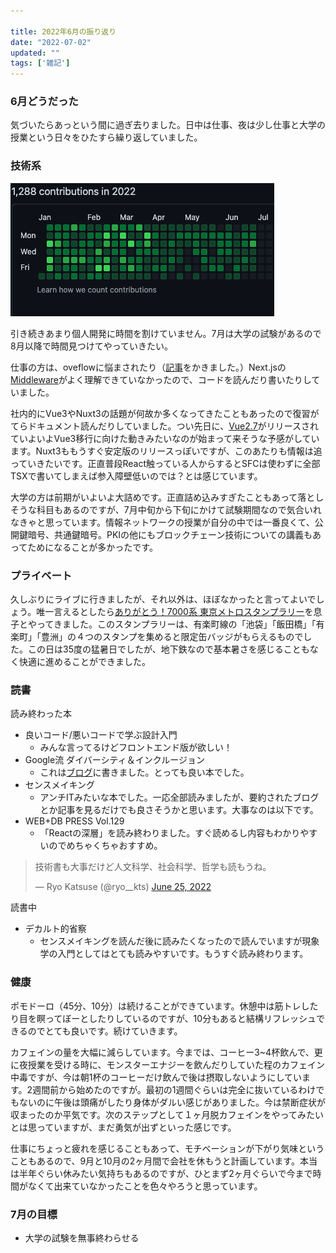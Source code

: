 ```yaml
---

title: 2022年6月の振り返り
date: "2022-07-02"
updated: ""
tags: ['雑記']
---
```


### 6月どうだった
気づいたらあっという間に過ぎ去りました。日中は仕事、夜は少し仕事と大学の授業という日々をひたすら繰り返していました。


### 技術系

![2022年6月の草](../images/20220702.png)

引き続きあまり個人開発に時間を割けていません。7月は大学の試験があるので8月以降で時間見つけてやっていきたい。

仕事の方は、oveflowに悩まされたり（[記事](https://ryokatsu.dev/blog/2022/0617/)をかきました。）Next.jsの[Middleware](https://nextjs.org/docs/advanced-features/middleware)がよく理解できていなかったので、コードを読んだり書いたりしていました。

社内的にVue3やNuxt3の話題が何故か多くなってきたこともあったので復習がてらドキュメント読んだりしていました。つい先日に、[Vue2.7](https://blog.vuejs.org/posts/vue-2-7-naruto.html)がリリースされていよいよVue3移行に向けた動きみたいなのが始まって来そうな予感がしています。Nuxt3ももうすぐ安定版のリリースっぽいですが、このあたりも情報は追っていきたいです。正直普段React触っている人からするとSFCは使わずに全部TSXで書いてしまえば参入障壁低いのでは？とは感じています。

大学の方は前期がいよいよ大詰めです。正直詰め込みすぎたこともあって落としそうな科目もあるのですが、7月中旬から下旬にかけて試験期間なので気合いれなきゃと思っています。情報ネットワークの授業が自分の中では一番良くて、公開鍵暗号、共通鍵暗号。PKIの他にもブロックチェーン技術についての講義もあってためになることが多かったです。


### プライベート

久しぶりにライブに行きましたが、それ以外は、ほぼなかったと言ってよいでしょう。唯一言えるとしたら[ありがとう！7000系 東京メトロスタンプラリー](https://www.tokyometro.jp/news/images_h/metroNews220519_1.pdf)を息子とやってきました。このスタンプラリーは、有楽町線の「池袋」「飯田橋」「有楽町」「豊洲」の４つのスタンプを集めると限定缶バッジがもらえるものでした。この日は35度の猛暑日でしたが、地下鉄なので基本暑さを感じることもなく快適に進めることができました。


### 読書

読み終わった本
- 良いコード/悪いコードで学ぶ設計入門
  - みんな言ってるけどフロントエンド版が欲しい！
- Google流 ダイバーシティ＆インクルージョン
  - これは[ブログ](http://localhost:8000/blog/2022/0619/)に書きました。とっても良い本でした。
- センスメイキング
  - アンチITみたいな本でした。一応全部読みましたが、要約されたブログとか記事を見るだけでも良さそうかと思います。大事なのは以下です。
- WEB+DB PRESS Vol.129
  - 「Reactの深層」を読み終わりました。すぐ読めるし内容もわかりやすいのでめちゃくちゃおすすめ。


<blockquote class="twitter-tweet"><p lang="ja" dir="ltr">技術書も大事だけど人文科学、社会科学、哲学も読もうね。</p>&mdash; Ryo Katsuse (@ryo__kts) <a href="https://twitter.com/ryo__kts/status/1540709680510803970?ref_src=twsrc%5Etfw">June 25, 2022</a></blockquote>



読書中

- デカルト的省察
  - センスメイキングを読んだ後に読みたくなったので読んでいますが現象学の入門としてはとても読みやすいです。もうすぐ読み終わります。


### 健康

ポモドーロ（45分、10分）は続けることができています。休憩中は筋トレしたり目を瞑ってぼーとしたりしているのですが、10分もあると結構リフレッシュできるのでとても良いです。続けていきます。

カフェインの量を大幅に減らしています。今までは、コーヒー3~4杯飲んで、更に夜授業を受ける時に、モンスターエナジーを飲んだりしていた程のカフェイン中毒ですが、今は朝1杯のコーヒーだけ飲んで後は摂取しないようにしています。2週間前から始めたのですが。最初の1週間ぐらいは完全に抜いているわけでもないのに午後は頭痛がしたり身体がダルい感じがありました。今は禁断症状が収まったのか平気です。次のステップとして１ヶ月脱カフェインをやってみたいとは思っていますが、まだ勇気が出ずといった感じです。

仕事にちょっと疲れを感じることもあって、モチベーションが下がり気味ということもあるので、9月と10月の2ヶ月間で会社を休もうと計画しています。本当は半年ぐらい休みたい気持ちもあるのですが、ひとまず2ヶ月ぐらいで今まで時間がなくて出来ていなかったことを色々やろうと思っています。

### 7月の目標
- 大学の試験を無事終わらせる
